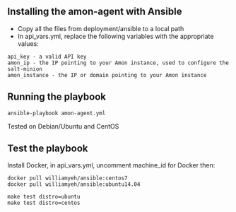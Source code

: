 ## Installing the amon-agent with Ansible

- Copy all the files from deployment/ansible to a local path
- In api_vars.yml, replace the following variables with the appropriate values:


```
api_key - a valid API key 
amon_ip - the IP pointing to your Amon instance, used to configure the salt-minion
amon_instance - the IP or domain pointing to your Amon instance
```

## Running the playbook 



```
ansible-playbook amon-agent.yml
```

Tested on Debian/Ubuntu and CentOS


## Test the playbook

Install Docker, in api_vars.yml, uncomment machine_id for Docker then: 

```
docker pull williamyeh/ansible:centos7
docker pull williamyeh/ansible:ubuntu14.04

make test distro=ubuntu
make test distro=centos

```

